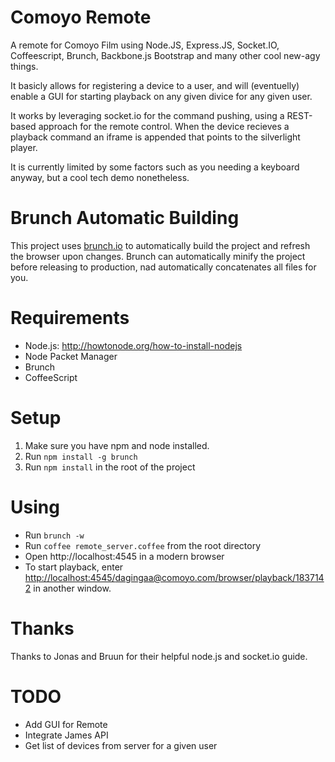 Comoyo Remote
===============

A remote for Comoyo Film using Node.JS, Express.JS, Socket.IO, Coffeescript,
Brunch, Backbone.js Bootstrap and many other cool new-agy things.

It basicly allows for registering a device to a user, and will (eventuelly)
enable a GUI for starting playback on any given divice for any given user.

It works by leveraging socket.io for the command pushing, using a REST-based
approach for the remote control. When the device recieves a playback command
an iframe is appended that points to the silverlight player.

It is currently limited by some factors such as you needing a keyboard anyway,
but a cool tech demo nonetheless.

Brunch Automatic Building
=========================

This project uses [brunch.io](http://brunch.io) to automatically build the
project and refresh the browser upon changes. Brunch can automatically minify
the project before releasing to production, nad automatically concatenates all
files for you.

Requirements
=============
- Node.js: http://howtonode.org/how-to-install-nodejs
- Node Packet Manager
- Brunch
- CoffeeScript

Setup
======
1. Make sure you have npm and node installed. 
2. Run `npm install -g brunch`
3. Run `npm install` in the root of the project



Using
=====
- Run `brunch -w`
- Run `coffee remote_server.coffee` from the root directory
- Open http://localhost:4545 in a modern browser
- To start playback, enter [http://localhost:4545/dagingaa@comoyo.com/browser/playback/1837142](http://localhost:4545/dagingaa@comoyo.com/browser/playback/1837142) in another window.

Thanks
======
Thanks to Jonas and Bruun for their helpful node.js and socket.io guide.

TODO
======
- Add GUI for Remote
- Integrate James API
- Get list of devices from server for a given user

